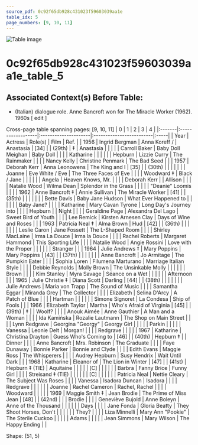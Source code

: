 ```yaml
---
source_pdf: 0c92f65db928c431023f59603039aa1e
table_idx: 5
page_numbers: [9, 10, 11]
---
```


![Table image](../images/0c92f65db928c431023f59603039aa1e_5.png)

# 0c92f65db928c431023f59603039aa1e_table_5
## Associated Context(s) Before Table:
- (Italian) dialogue role. Anne Bancroft won for The Miracle Worker (1962). 1960s ​[ edit ]

Cross-page table spanning pages: [9, 10, 11]
| 0      | 1                 | 2                    | 3                        | 4    |
|:-------|:------------------|:---------------------|:-------------------------|:-----|
| Year   | Actress           | Role(s)              | Film                     | Ref. |
| 1956   | Ingrid Bergman    | Anna Koreff /        | Anastasia                | [34] |
| (29th) | ‡                 | Anastasia            |                          |      |
|        | Carroll Baker     | Baby Doll Meighan    | Baby Doll                |      |
|        | Katharine         |                      |                          |      |
|        | Hepburn           | Lizzie Curry         | The Rainmaker            |      |
|        | Nancy Kelly       | Christine Penmark    | The Bad Seed             |      |
| 1957   | Deborah Kerr      | Anna Leonowens       | The King and I           | [35] |
| (30th) |                   |                      |                          |      |
|        | Joanne            | Eve White / Eve      | The Three Faces of Eve   |      |
|        | Woodward ‡        | Black / Jane         |                          |      |
|        |                   | Angela               | Heaven Knows, Mr.        |      |
|        | Deborah Kerr      |                      | Allison                  |      |
|        | Natalie Wood      | Wilma Dean           | Splendor in the Grass    |      |
|        |                   | "Deanie" Loomis      |                          |      |
| 1962   | Anne Bancroft ‡   | Annie Sullivan       | The Miracle Worker       | [41] |
| (35th) |                   |                      |                          |      |
|        | Bette Davis       | Baby Jane Hudson     | What Ever Happened to    |      |
|        |                   |                      | Baby Jane?               |      |
|        | Katharine         | Mary Cavan Tyrone    | Long Day's Journey into  |      |
|        | Hepburn           |                      | Night                    |      |
|        | Geraldine Page    | Alexandra Del Lago   | Sweet Bird of Youth      |      |
|        | Lee Remick        | Kirsten Arnesen Clay | Days of Wine and Roses   |      |
| 1963   | Patricia Neal ‡   | Alma Brown           | Hud                      | [42] |
| (36th) |                   |                      |                          |      |
|        | Leslie Caron      | Jane Fossett         | The L-Shaped Room        |      |
|        | Shirley MacLaine  | Irma La Douce        | Irma la Douce            |      |
|        | Rachel Roberts    | Margaret Hammond     | This Sporting Life       |      |
|        | Natalie Wood      | Angie Rossini        | Love with the Proper     |      |
|        |                   |                      | Stranger                 |      |
| 1964   | Julie Andrews ‡   | Mary Poppins         | Mary Poppins             | [43] |
| (37th) |                   |                      |                          |      |
|        | Anne Bancroft     | Jo Armitage          | The Pumpkin Eater        |      |
|        | Sophia Loren      | Filumena Marturano   | Marriage Italian Style   |      |
|        | Debbie Reynolds   | Molly Brown          | The Unsinkable Molly     |      |
|        |                   |                      | Brown                    |      |
|        | Kim Stanley       | Myra Savage          | Séance on a Wet          |      |
|        |                   |                      | Afternoon                |      |
| 1965   | Julie Christie ‡  | Diana Scott          | Darling                  | [44] |
| (38th) |                   |                      |                          |      |
|        | Julie Andrews     | Maria von Trapp      | The Sound of Music       |      |
|        | Samantha Eggar    | Miranda Grey         | The Collector            |      |
|        | Elizabeth         | Selina D'Arcy        | A Patch of Blue          |      |
|        | Hartman           |                      |                          |      |
|        | Simone Signoret   | La Condesa           | Ship of Fools            |      |
| 1966   | Elizabeth Taylor  | Martha               | Who's Afraid of Virginia | [45] |
| (39th) | ‡                 |                      | Woolf?                   |      |
|        | Anouk Aimée       | Anne Gauthier        | A Man and a Woman        |      |
|        | Ida Kamińska      | Rozalie Lautmann     | The Shop on Main Street  |      |
|        | Lynn Redgrave     | Georgina "Georgy"    | Georgy Girl              |      |
|        |                   | Parkin               |                          |      |
|        | Vanessa           | Leonie Delt          | Morgan!                  |      |
|        | Redgrave          |                      |                          |      |
| 1967   | Katharine         | Christina Drayton    | Guess Who's Coming to    | [46] |
| (40th) | Hepburn ‡         |                      | Dinner                   |      |
|        | Anne Bancroft     | Mrs. Robinson        | The Graduate             |      |
|        | Faye Dunaway      | Bonnie Parker        | Bonnie and Clyde         |      |
|        | Edith Evans       | Maggie Ross          | The Whisperers           |      |
|        | Audrey Hepburn    | Susy Hendrix         | Wait Until Dark          |      |
| 1968   | Katharine         | Eleanor of           | The Lion in Winter       | [47] |
| (41st) | Hepburn ‡ (TIE)   | Aquitaine            |                          |      |
|        | [C]               |                      |                          |      |
|        | Barbra            | Fanny Brice          | Funny Girl               |      |
|        | Streisand ‡ (TIE) |                      |                          |      |
|        | [C]               |                      |                          |      |
|        | Patricia Neal     | Nettie Cleary        | The Subject Was Roses    |      |
|        | Vanessa           | Isadora Duncan       | Isadora                  |      |
|        | Redgrave          |                      |                          |      |
|        | Joanne            | Rachel Cameron       | Rachel, Rachel           |      |
|        | Woodward          |                      |                          |      |
| 1969   | Maggie Smith ‡    | Jean Brodie          | The Prime of Miss Jean   | [48] |
| (42nd) |                   |                      | Brodie                   |      |
|        | Geneviève Bujold  | Anne Boleyn          | Anne of the Thousand     |      |
|        |                   |                      | Days                     |      |
|        | Jane Fonda        | Gloria Beatty        | They Shoot Horses, Don't |      |
|        |                   |                      | They?                    |      |
|        | Liza Minnelli     | Mary Ann "Pookie"    | The Sterile Cuckoo       |      |
|        |                   | Adams                |                          |      |
|        | Jean Simmons      | Mary Wilson          | The Happy Ending         |      |

Shape: (51, 5)

